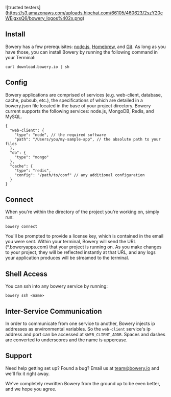 ![trusted testers] (https://s3.amazonaws.com/uploads.hipchat.com/66105/460623/2szY20cWEjqxsQ6/bowery_logos%402x.png)

## Install
Bowery has a few prerequisites: [node.js](http://nodejs.org/), [Homebrew](http://brew.sh/), and [Git](https://help.github.com/articles/set-up-git). As long as you have those, you can install Bowery by running the following command in your Terminal:
```
curl download.bowery.io | sh
```

## Config
Bowery applications are comprised of services (e.g. web-client, database, cache, pubsub, etc.), the specifications of which are detailed in a bowery.json file located in the base of your project directory. Bowery current supports the following services: node.js, MongoDB, Redis, and MySQL.
```
{
  "web-client": {
    "type": "node", // the required software
    "path": "/Users/you/my-sample-app", // the absolute path to your files
  },
  "db": {
    "type": "mongo"
  },
  "cache": {
    "type": "redis",
    "config": "/path/to/conf" // any additional configuration
  }
}
```

## Connect
When you're within the directory of the project you're working on, simply run:
```
bowery connect
```
You'll be prompted to provide a license key, which is contained in the email you were sent. Within your terminal, Bowery will send the URL (*.boweryapps.com) that your project is running on. As you make changes to your project, they will be reflected instantly at that URL, and any logs your application produces will be streamed to the terminal.

## Shell Access
You can ssh into any bowery service by running:
```
bowery ssh <name>
```

## Inter-Service Communication
In order to communicate from one service to another, Bowery injects ip addresses as environmental variables. So the `web-client` service's ip address and port can be accessed at `$WEB_CLIENT_ADDR`. Spaces and dashes are converted to underscores and the name is uppercase.

## Support
Need help getting set up? Found a bug? Email us at team@bowery.io and we'll fix it right away.

We've completely rewritten Bowery from the ground up to be even better, and we hope you agree.
